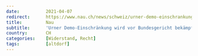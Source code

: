 ```yaml
---
date:          2021-04-07
redirect:      https://www.nau.ch/news/schweiz/urner-demo-einschrankung-wird-vor-bundesgericht-bekampft-65901918
title:         Nau
subtitle:      'Urner Demo-Einschränkung wird vor Bundesgericht bekämpft'
country:       CH
categories:    [Widerstand, Recht]
tags:          [altdorf]
---
```

